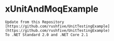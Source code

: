 # xUnitAndMoqExample

    Update from this Repository [https://github.com/rushfive/UnitTestingExample](https://github.com/rushfive/UnitTestingExample)
    To .NET Standard 2.0 and .NET Core 2.1 
